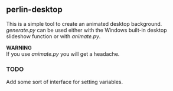 ## perlin-desktop ##
This is a simple tool to create an animated desktop background.
*generate.py* can be used either with the Windows built-in desktop slideshow function
or with *animate.py*.

**WARNING**  
If you use *animate.py* you will get a headache.

### TODO ###
Add some sort of interface for setting variables.
